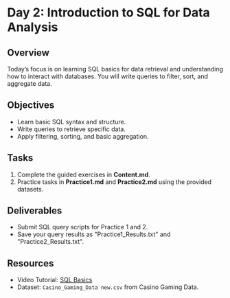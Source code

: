 # Day 2: Introduction to SQL for Data Analysis

## Overview
Today’s focus is on learning SQL basics for data retrieval and understanding how to interact with databases. You will write queries to filter, sort, and aggregate data.

## Objectives
- Learn basic SQL syntax and structure.
- Write queries to retrieve specific data.
- Apply filtering, sorting, and basic aggregation.

## Tasks
1. Complete the guided exercises in **Content.md**.
2. Practice tasks in **Practice1.md** and **Practice2.md** using the provided datasets.

## Deliverables
- Submit SQL query scripts for Practice 1 and 2.
- Save your query results as "Practice1_Results.txt" and "Practice2_Results.txt".

## Resources
- Video Tutorial: [SQL Basics](https://www.youtube.com/results?search_query=sql+basics+crash+course)
- Dataset: `Casino_Gaming_Data new.csv` from Casino Gaming Data.
